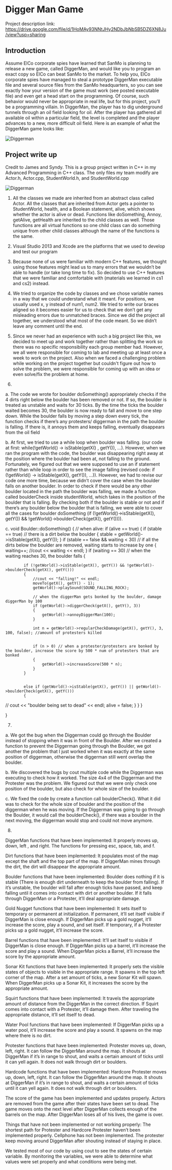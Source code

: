 # Digger Man Game
Project description link: https://drive.google.com/file/d/1HoMAy93NNtJHy2NDbJbNbSB5DZ6XN8Ju/view?usp=sharing

## Introduction 

Assume ElCo corporate spies have learned that SanMo is planning to release a new game, called DiggerMan, and would like you to program an exact copy so ElCo can beat SanMo to the market. To help you, ElCo corporate spies have managed to steal a prototype DiggerMan executable file and several source files from the SanMo headquarters, so you can see exactly how your version of the game must work (see posted executable file) and even get a head start on the programming. Of course, such behavior would never be appropriate in real life, but for this project, you’ll be a programming villain. 
In DiggerMan, the player has to dig underground tunnels through an oil field looking for oil. After the player has gathered all available oil within a particular field, the level is completed and the player advances to a new, more difficult oil field. 
Here is an example of what the DiggerMan game looks like: 

![Diggerman](https://user-images.githubusercontent.com/28214466/70681596-b5b94200-1c50-11ea-83b8-b5a9a708bc4c.png)

## Project write up

Credit to James and Syndy.
This is a group project written in C++ in my Advanced Programming in C++ class.
The only files my team modify are Actor.h, Actor.cpp, StudentWorld.h, and StudentWorld.cpp

![Diggerman](https://user-images.githubusercontent.com/28214466/65370212-2da43d00-dc0b-11e9-86be-0ba2b87147a1.jpg)

1. All the classes we made are inherited from an abstract class called Actor. All the classes that are inherited from Actor gets a pointer to StudentWorld, health, and a Boolean statement, alive, which shows whether the actor is alive or dead. Functions like doSomething, Annoy, getAlive, getHealth are inherited to the child classes as well. Those functions are all virtual functions so one child class can do something unique from other child classes although the name of the functions is the same. 
2. Visual Studio 2013 and Xcode are the platforms that we used to develop and test our program

3. Because none of us were familiar with modern C++ features, we thought using those features might lead us to many errors that we wouldn’t be able to handle (or take long time to fix). So decided to use C++ features that we were familiar and comfortable with (materials we learned in cs1 and cs2) instead. 

4. We tried to organize the code by classes and we chose variable names in a way that we could understand what it meant. For positions, we usually used x, y instead of num1, num2. We tried to write our braces aligned so it becomes easier for us to check that we don’t get any misleading errors due to unmatched braces. Since we did the project all together, we understood what most of the code meant. So we didn’t leave any comment until the end. 

5. Since we never had an experience with such a big project like this, we decided to meet up and work together rather than splitting the work so there was no specific responsibility each group member had. However, we all were responsible for coming to lab and meeting up at least once a week to work on the project. Also when we faced a challenging problem while working on the project together but couldn't figure out how to solve the problem, we were responsible for coming up with an idea or even solve/fix the problem at home. 

6. 
a. The code we wrote for boulder doSomething() appropriately checks if the 4 dirts right below the boulder has been removed or not. If so, the boulder is treated as unstable and waits for 30 ticks. By the time the ticks the boulder waited becomes 30, the boulder is now ready to fall and move to one step down. While the boulder falls by moving a step down every tick, the function checks if there’s any protesters/ diggerman in the path the boulder is falling. If there is, it annoys them and keeps falling, eventually disappears from the oil field

b. At first, we tried to use a while loop when boulder was falling. (our code at first: while(!getWorld() -> isStable(getX() , getY()), …). However, when we ran the program with the code, the boulder was disappearing right away at the position where the boulder had been at, not falling to the ground. Fortunately, we figured out that we were supposed to use an if statement rather than while loop in order to see the image falling (revised code:  if (!getWorld() -> isStable(getX(), getY()), …)). However, we had to revise our code one more time, because we didn’t cover the case when the boulder falls on another boulder. In order to check if there would be any other boulder located in the path the boulder was falling, we made a function called boulderCheck inside studentWorld, which takes in the position of the boulder that is falling. By checking both if the boulder is stable or not and if there’s any boulder below the boulder that is falling, we were able to cover all the cases for boulder doSomething (if (!getWorld()->isStable(getX(), getY()) && !getWorld()->boulderCheck(getX(), getY()))).

c.
void Boulder::doSomething()
{
	// when alive:
	if (alive == true)
	{
		if (stable == true) // there is a dirt below the boulder
		{
			stable = getWorld()->isStable(getX(), getY());
		}
		if (stable == false && waiting < 30) // if all the dirts below the boulder are removed, waiting starts to increase by one
		{
			waiting++;
			//cout << waiting << endl;
		}
		if (waiting == 30) // when the waiting reaches 30, the boulder      falls
		{

			if (!getWorld()->isStable(getX(), getY()) && !getWorld()->boulderCheck(getX(), getY()))
			{
				//cout << "falling!" << endl;
				moveTo(getX(), getY() - 1);
				getWorld()->playSound(SOUND_FALLING_ROCK);

				// when the diggerMan gets bonked by the boulder, damage diggerMan by 100
				if (getWorld()->diggerCheck(getX(), getY(), 3))
				{
					getWorld()->annoyDiggerMan(100);
				}

				int n = getWorld()->regularCheckDamage(getX(), getY(), 3, 100, false); //amount of protesters killed


				if (n > 0) // when a protester/protesters are bonked by the boulder, increase the score by 500 * num of protesters that are bonked
				{
					getWorld()->increaseScore(500 * n);
				}
			}

			
			else if (getWorld()->isStable(getX(), getY()) || getWorld()->boulderCheck(getX(), getY()))
			{
//				cout << "boulder being set to dead" << endl;
				alive = false;
			}
		}
	}

}

7. 
a. We got the bug when the Diggerman could go through the Boulder instead of stopping when it was in front of the Boulder. After we created a function to prevent the Diggerman going through the Boulder, we got another the problem that I just worked when it was exactly at the same position of diggerman, otherwise the diggerman still went overlap the boulder.

b. We discovered the bugs by cout multiple code while the Diggerman was executing to check how it worked. The size 4x4 of the Diggerman and the Protester was the problem. We figured out that we were only check one position of the boulder, but also check for whole size of the boulder.

c. We fixed the code by create a function call boulderCheck(). What it did was to check for the whole size of boulder and the position of the diggerman when he was moving. If the Diggerman was going to go through the Boulder, it would call the boulderCheck(), if there was a boulder in the next moving, the diggerman would stop and could not move anymore.

8.
DiggerMan functions that have been implemented: It properly moves up, down, left , and right. The functions for pressing esc, space, tab, and f.
 
Dirt functions that have been implemented: It populates most of the map except the shaft and the top part of the map. If DiggerMan mines through the dirt, the dirt will disappear the appropriate amount.
 
Boulder functions that have been implemented: Boulder does nothing if it is stable (There is enough dirt underneath to keep the boulder from falling). If it’s unstable, the boulder will fall after enough ticks have passed, and keep falling until it comes into contact with dirt or another boulder. If it falls through DiggerMan or a Protester, it’ll deal appropriate damage.
 
Gold Nugget functions that have been implemented: It sets itself to temporary or permanent at initialization. If permanent, it’ll set itself visible if DiggerMan is close enough. If DiggerMan picks up a gold nugget, it’ll increase the score, play a sound, and set itself. If temporary, if a Protester picks up a gold nugget, it’ll increase the score.
 
Barrel functions that have been implemented: It’ll set itself to visible if DiggerMan is close enough. If DiggerMan picks up a barrel, it’ll increase the score and play a sound. When DiggerMan picks a Barrel, it’ll increase the score by the appropriate amount.
 
Sonar Kit functions that have been implemented: It properly sets the visible states of objects to visible in the appropriate range. It spawns in the top left corner of the map. After a set amount of ticks, a new Sonar Kit will spawn. When DiggerMan picks up a Sonar Kit, it increases the score by the appropriate amount.
 
Squirt functions that have been implemented: It travels the appropriate amount of distance from the DiggerMan in the correct direction. If Squirt comes into contact with a Protester, it’ll damage them. After traveling the appropriate distance, it’ll set itself to dead.
 
Water Pool functions that have been implemented: If DiggerMan picks up a water pool, it’ll increase the score and play a sound. It spawns on the map where there is no dirt.
 
Protester functions that have been implemented: Protester moves  up, down, left, right. It can follow the DiggerMan around the map. It shouts at DiggerMan if it’s in range to shout, and waits a certain amount of ticks until it can yell again. It does not walk through dirt or boulders.
 
Hardcode functions that have been implemented: Hardcore Protester moves  up, down, left, right. It can follow the DiggerMan around the map. It shouts at DiggerMan if it’s in range to shout, and waits a certain amount of ticks until it can yell again. It does not walk through dirt or boulders.
 
The score of the game has been implemented and updates properly. Actors are removed from the game after their states have been set to dead. The game moves onto the next level after DiggerMan collects enough of the barrels on the map. After DiggerMan loses all of his lives, the game is over.
 
Things that have not been implemented or not working properly: The shortest path for Protester and Hardcore Protester haven’t been implemented properly. Cellphone has not been implemented. The protester keep moving around DiggerMan after shouting instead of staying in place.
 
We tested most of our code by using cout to see the states of certain variable. By monitoring the variables, we were able to determine what values were set properly and what conditions were being met.  
